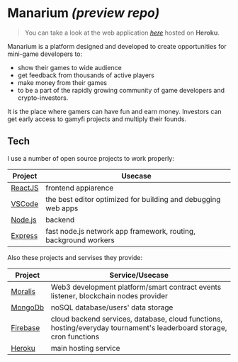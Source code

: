 # Manarium _(preview repo)_
> You can take a look at the web application _[here][manarium app]_ hosted on **Heroku**.

Manarium is a platform designed and developed to create opportunities for mini-game developers to:

- show their games to wide audience
- get feedback from thousands of active players
- make money from their games
- to be a part of the rapidly growing community of game developers and crypto-investors.


It is the place where gamers can have fun and earn money.
Investors can get early access to gamyfi projects and multiply their founds.

## Tech

I use a number of open source projects to work properly:

| Project | Usecase |
|---------|---------|
| [ReactJS] | frontend appiarence |
| [VSCode] | the best editor optimized for building and debugging web apps |
| [Node.js] | backend |
| [Express] | fast node.js network app framework, routing, background workers |

Also these projects and servises they provide:

| Project | Service/Usecase |
|---------|-----------------|
| [Moralis] | Web3 development platform/smart contract events listener, blockchain nodes provider |
| [MongoDb] | noSQL database/users' data storage |
| [Firebase] | cloud backend services, database, cloud functions, hosting/everyday tournament's leaderboard storage, cron functions |
| [Heroku] | main hosting service |




[//]: Links

[manarium app]: <https://manarium-public-preview.herokuapp.com/>
[ReactJS]: <https://reactjs.org/>
[VSCode]: <https://code.visualstudio.com/>
[node.js]: <http://nodejs.org/>
[Express]: <http://expressjs.com/>
[Moralis]: <https://moralis.io/>
[MongoDb]: <https://www.mongodb.com/>
[Firebase]: <https://firebase.google.com/>
[Heroku]: <https://www.heroku.com/>

